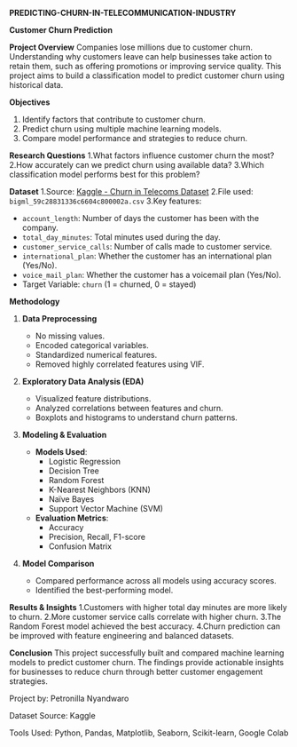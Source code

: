  **PREDICTING-CHURN-IN-TELECOMMUNICATION-INDUSTRY**
 
**Customer Churn Prediction**

**Project Overview**
Companies lose millions due to customer churn. Understanding why customers leave can help businesses take action to retain them, such as offering promotions or improving service quality. This project aims to build a classification model to predict customer churn using historical data.

 **Objectives**
1. Identify factors that contribute to customer churn.
2. Predict churn using multiple machine learning models.
3. Compare model performance and strategies to reduce churn.

**Research Questions**
1.What factors influence customer churn the most?
2.How accurately can we predict churn using available data?
3.Which classification model performs best for this problem?

 **Dataset**
1.Source: [Kaggle - Churn in Telecoms Dataset](https://www.kaggle.com/datasets/becksddf/churn-in-telecoms-dataset)
2.File used: `bigml_59c28831336c6604c800002a.csv`
3.Key features:
  - `account_length`: Number of days the customer has been with the company.
  - `total_day_minutes`: Total minutes used during the day.
  - `customer_service_calls`: Number of calls made to customer service.
  - `international_plan`: Whether the customer has an international plan (Yes/No).
  - `voice_mail_plan`: Whether the customer has a voicemail plan (Yes/No).
  - Target Variable: `churn` (1 = churned, 0 = stayed)

**Methodology**
1. **Data Preprocessing**
   - No missing values.
   - Encoded categorical variables.
   - Standardized numerical features.
   - Removed highly correlated features using VIF.

2. **Exploratory Data Analysis (EDA)**
   - Visualized feature distributions.
   - Analyzed correlations between features and churn.
   - Boxplots and histograms to understand churn patterns.

3. **Modeling & Evaluation**
   - **Models Used**:
     - Logistic Regression
     - Decision Tree
     - Random Forest
     - K-Nearest Neighbors (KNN)
     - Naïve Bayes
     - Support Vector Machine (SVM)
   - **Evaluation Metrics**:
     - Accuracy
     - Precision, Recall, F1-score
     - Confusion Matrix

4. **Model Comparison**
   - Compared performance across all models using accuracy scores.
   - Identified the best-performing model.
  
   
**Results & Insights**
1.Customers with higher total day minutes are more likely to churn.
2.More customer service calls correlate with higher churn.
3.The Random Forest model achieved the best accuracy.
4.Churn prediction can be improved with feature engineering and balanced datasets.

**Conclusion**
This project successfully built and compared machine learning models to predict customer churn. The findings provide actionable insights for businesses to reduce churn through better customer engagement strategies.

Project by: Petronilla Nyandwaro

Dataset Source: Kaggle

Tools Used: Python, Pandas, Matplotlib, Seaborn, Scikit-learn, Google Colab

